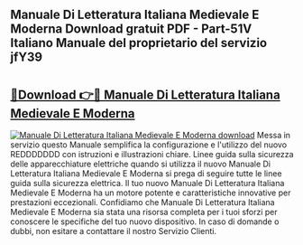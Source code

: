 ## Manuale Di Letteratura Italiana Medievale E Moderna Download gratuit PDF - Part-51V Italiano Manuale del proprietario del servizio jfY39

# <h2><a href="http://dfgjw9.blite.top/?on=Manuale+Di+Letteratura+Italiana+Medievale+E+Moderna">🔗Download 👉🔴 Manuale Di Letteratura Italiana Medievale E Moderna</a></h2>

[![Manuale Di Letteratura Italiana Medievale E Moderna download](https://i.imgur.com/lujVjoI.png)](http://dfgjw9.blite.top/?on=Manuale+Di+Letteratura+Italiana+Medievale+E+Moderna)
Messa in servizio questo Manuale semplifica la configurazione e l'utilizzo del nuovo REDDDDDDD con istruzioni e illustrazioni chiare. Linee guida sulla sicurezza delle apparecchiature elettriche quando si utilizza il nuovo Manuale Di Letteratura Italiana Medievale E Moderna si prega di seguire tutte le linee guida sulla sicurezza elettrica. Il tuo nuovo Manuale Di Letteratura Italiana Medievale E Moderna ha un motore potente e caratteristiche innovative per prestazioni eccezionali. Confidiamo che Manuale Di Letteratura Italiana Medievale E Moderna sia stata una risorsa completa per i tuoi sforzi per conoscere le specifiche del tuo nuovo dispositivo. In caso di domande o dubbi, non esitare a contattare il nostro Servizio Clienti.
